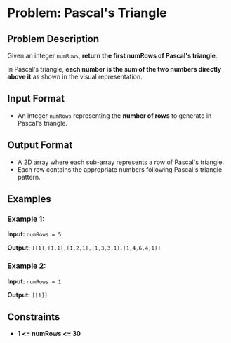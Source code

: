 
# Problem: Pascal's Triangle

## Problem Description
Given an integer `numRows`, **return the first numRows of Pascal's triangle**.

In Pascal's triangle, **each number is the sum of the two numbers directly above it** as shown in the visual representation.

## Input Format

- An integer `numRows` representing the **number of rows** to generate in Pascal's triangle.

## Output Format

- A 2D array where each sub-array represents a row of Pascal's triangle.
- Each row contains the appropriate numbers following Pascal's triangle pattern.

## Examples

### Example 1:
**Input:** `numRows = 5`<br/>

**Output:** `[[1],[1,1],[1,2,1],[1,3,3,1],[1,4,6,4,1]]`<br/>

### Example 2:
**Input:** `numRows = 1`<br/>

**Output:** `[[1]]`<br/>

## Constraints
- **1 <= numRows <= 30**


